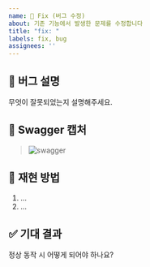```yaml
---
name: 🐛 Fix (버그 수정)
about: 기존 기능에서 발생한 문제를 수정합니다
title: "fix: "
labels: fix, bug
assignees: ''
---
```


## 🐞 버그 설명
무엇이 잘못되었는지 설명해주세요.

## 📸 Swagger 캡처
> ![swagger](https://...)

## 🔁 재현 방법
1. ...
2. ...

## ✅ 기대 결과
정상 동작 시 어떻게 되어야 하나요?
